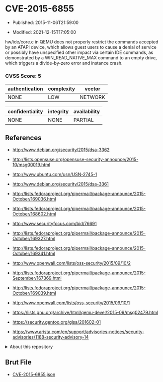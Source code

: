 # CVE-2015-6855

- Published: 2015-11-06T21:59:00

- Modified: 2021-12-15T17:05:00

hw/ide/core.c in QEMU does not properly restrict the commands accepted by an ATAPI device, which allows guest users to cause a denial of service or possibly have unspecified other impact via certain IDE commands, as demonstrated by a WIN_READ_NATIVE_MAX command to an empty drive, which triggers a divide-by-zero error and instance crash.

### CVSS Score: **5**

| authentication | complexity | vector |
| --- | --- | --- |
| NONE | LOW | NETWORK |

| confidentiality | integrity | availability |
| --- | --- | --- |
| NONE | NONE | PARTIAL |

## References

* http://www.debian.org/security/2015/dsa-3362

* http://lists.opensuse.org/opensuse-security-announce/2015-10/msg00019.html

* http://www.ubuntu.com/usn/USN-2745-1

* http://www.debian.org/security/2015/dsa-3361

* http://lists.fedoraproject.org/pipermail/package-announce/2015-October/169036.html

* http://lists.fedoraproject.org/pipermail/package-announce/2015-October/168602.html

* http://www.securityfocus.com/bid/76691

* http://lists.fedoraproject.org/pipermail/package-announce/2015-October/169327.html

* http://lists.fedoraproject.org/pipermail/package-announce/2015-October/169341.html

* http://www.openwall.com/lists/oss-security/2015/09/10/2

* http://lists.fedoraproject.org/pipermail/package-announce/2015-September/167369.html

* http://lists.fedoraproject.org/pipermail/package-announce/2015-October/169039.html

* http://www.openwall.com/lists/oss-security/2015/09/10/1

* https://lists.gnu.org/archive/html/qemu-devel/2015-09/msg02479.html

* https://security.gentoo.org/glsa/201602-01

* https://www.arista.com/en/support/advisories-notices/security-advisories/1188-security-advisory-14

<details>
<summary>About this repository</summary> 

  This repository is part of the project [Live Hack CVE](https://github.com/Live-Hack-CVE). Main website can be found [www.live-hack.org](https://www.live-hack.org) 
  
  Made by [Sn0wAlice](https://github.com/Sn0wAlice) for the people that care about security and need to have a feed of the latest CVEs. Hope you enjoy it, don't forget to star the repo and follow me on [Twitter](https://twitter.com/Sn0wAlice) and [Github](https://github.com/Sn0wAlice). And that is my [personnal website](https://www.alice-snow.me/)

  - [Home Page](https://github.com/Live-Hack-CVE)
  - [Framework](https://github.com/Live-Hack-CVE/cve-framework)
  - [CVE database](https://github.com/Live-Hack-CVE/full_database)
  - [Changelog](https://github.com/Live-Hack-CVE/Changelog)
</details>

## Brut File

* [CVE-2015-6855.json](https://raw.githubusercontent.com/Live-Hack-CVE/full_database/main/cves/2015/CVE-2015-6855.json)

